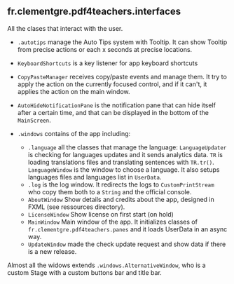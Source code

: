 ## fr.clementgre.pdf4teachers.interfaces

All the clases that interact with the user.

- ``.autotips`` manage the Auto Tips system with Tooltip. It can show Tooltip from precise actions or each x seconds at
  precise locations.

- ``KeyboardShortcuts`` is a key listener for app keyboard shortcuts

- ``CopyPasteManager`` receives copy/paste events and manage them. It try to apply the action on the currently focused
  control, and if it can't, it applies the action on the main window.

- `AutoHideNotificationPane` is the notification pane that can hide itself after a certain time, and that can be
  displayed in the bottom of the `MainScreen`.

- ``.windows`` contains of the app including:
    - ``.language`` all the classes that manage the language: `LanguageUpdater` is checking for languages updates and
      it sends analytics data. `TR` is loading translations files and translating sentences with `TR.tr()`.
      `LanguageWindow` is the window to choose a language. It also setups languages files and languages list
      in `UserData`.
    - ``.log`` is the log window. It redirects the logs to `CustomPrintStream` who copy them both to a `String` and the
      official console.
    - ``AboutWindow`` Show details and credits about the app, designed in FXML (see ressources directory).
    - ``LicenseWindow`` Show license on first start (on hold)
    - ``MainWindow`` Main window of the app. It initializes classes of `fr.clementgre.pdf4teachers.panes` and it loads
      UserData
      in an async way.
    - ``UpdateWindow`` made the check update request and show data if there is a new release.

Almost all the widows extends `.windows.AlternativeWindow`, who is a custom Stage with a custom buttons bar and title
bar.
